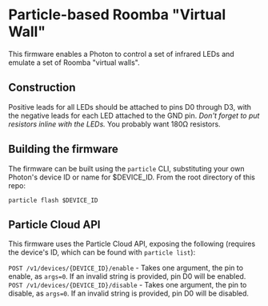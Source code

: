 # Particle-based Roomba "Virtual Wall"

This firmware enables a Photon to control a set of infrared LEDs and emulate a set of Roomba "virtual walls".

## Construction

Positive leads for all LEDs should be attached to pins D0 through D3, with the negative leads for each LED attached to the GND pin. _Don't forget to put resistors inline with the LEDs._ You probably want 180Ω resistors.

## Building the firmware

The firmware can be built using the `particle` CLI, substituting your own Photon's device ID or name for $DEVICE_ID. From the root directory of this repo:

```
particle flash $DEVICE_ID
```

## Particle Cloud API

This firmware uses the Particle Cloud API, exposing the following (requires the device's ID, which can be found with `particle list`):

`POST /v1/devices/{DEVICE_ID}/enable` - Takes one argument, the pin to enable, as `args=0`. If an invalid string is provided, pin D0 will be enabled.
`POST /v1/devices/{DEVICE_ID}/disable` - Takes one argument, the pin to disable, as `args=0`. If an invalid string is provided, pin D0 will be disabled.
